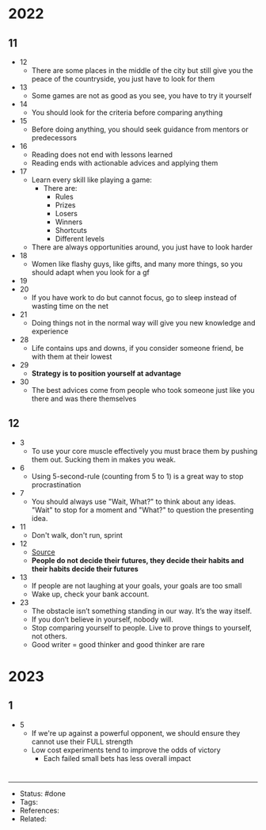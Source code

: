 # 2022

## 11
- 12
	- There are some places in the middle of the city but still give you the peace of the countryside, you just have to look for them
- 13
	- Some games are not as good as you see, you have to try it yourself
- 14
	- You should look for the criteria before comparing anything
- 15
	- Before doing anything, you should seek guidance from mentors or predecessors
- 16
	- Reading does not end with lessons learned
	- Reading ends with actionable advices and applying them
- 17
	- Learn every skill like playing a game:
		- There are:
			- Rules
			- Prizes
			- Losers
			- Winners
			- Shortcuts
			- Different levels
	- There are always opportunities around, you just have to look harder
- 18
	- Women like flashy guys, like gifts, and many more things, so you should adapt when you look for a gf
- 19
- 20
	- If you have work to do but cannot focus, go to sleep instead of wasting time on the net
- 21
	- Doing things not in the normal way will give you new knowledge and experience
- 28
	- Life contains ups and downs, if you consider someone friend, be with them at their lowest
- 29
	- **Strategy is to position yourself at advantage**
- 30
	- The best advices come from people who took someone just like you there and was there themselves

## 12
- 3
	- To use your core muscle effectively you must brace them by pushing them out. Sucking them in makes you weak.
- 6
	- Using 5-second-rule (counting from 5 to 1) is a great way to stop procrastination
- 7
	- You should always use "Wait, What?" to think about any ideas. "Wait" to stop for a moment and "What?" to question the presenting idea.
- 11
	- Don't walk, don't run, sprint
- 12
	- [Source](https://twitter.com/PsycheWizard/status/1602198608606269441)
	- **People do not decide their futures, they decide their habits and their habits decide their futures**
- 13
	- If people are not laughing at your goals, your goals are too small
	- Wake up, check your bank account.
- 23
	- The obstacle isn’t something standing in our way. It’s the way itself.
	- If you don’t believe in yourself, nobody will.
	- Stop comparing yourself to people. Live to prove things to yourself, not others.
	- Good writer = good thinker and good thinker are rare
# 2023
## 1
- 5
	- If we're up against a powerful opponent, we should ensure they cannot use their FULL strength
	- Low cost experiments tend to improve the odds of victory
		- Each failed small bets has less overall impact
#
---
- Status: #done
- Tags:
- References:
- Related:
